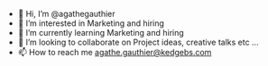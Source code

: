 - 👋 Hi, I’m @agathegauthier
- 👀 I’m interested in Marketing and hiring
- 🌱 I’m currently learning Marketing and hiring 
- 💞️ I’m looking to collaborate on Project ideas, creative talks etc ... 
- 📫 How to reach me agathe.gauthier@kedgebs.com

<!---
agathegauthier/agathegauthier is a ✨ special ✨ repository because its `README.md` (this file) appears on your GitHub profile.
You can click the Preview link to take a look at your changes.
--->
